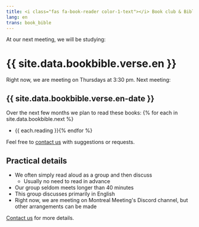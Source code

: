 ```yaml
---
title: <i class="fas fa-book-reader color-1-text"></i> Book club & Bible study <i class="fas fa-bible color-1-dark-text"></i>
lang: en
trans: book_bible
---
```

At our next meeting, we will be studying:

# {{ site.data.bookbible.verse.en }}

Right now, we are meeting on Thursdays at 3:30 pm. Next meeting:
## {{ site.data.bookbible.verse.en-date }}

Over the next few months we plan to read these books:
{% for each in site.data.bookbible.next %}
* {{ each.reading }}{% endfor %}

Feel free to [contact us](/contact) with suggestions or requests.

## Practical details
* We often simply read aloud as a group and then discuss
  * Usually no need to read in advance
* Our group seldom meets longer than 40 minutes
* This group discusses primarily in English
* Right now, we are meeting on Montreal Meeting's Discord channel, but other arrangements can be made

[Contact us](/contact) for more details.
